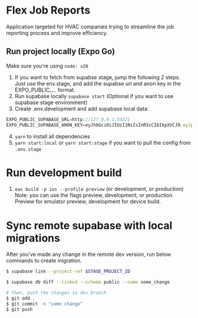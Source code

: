 # Flex Job Reports
Application targeted for HVAC companies trying to streamline the job reporting process and improve efficiency.

## Run project locally (Expo Go)

Make sure you're using `node: v20`

1. If you want to fetch from supabse stage, jump the following 2 steps. Just use the env.stage, and add the supabse url and anon key in the EXPO_PUBLIC_... format.
2. Run supabase locally `supabase start` (Optional if you want to use supabase stage environment)
3. Create .env.development and add supabase local data: 
```js
EXPO_PUBLIC_SUPABASE_URL=http://127.0.0.1:54321
EXPO_PUBLIC_SUPABASE_ANON_KEY=eyJhbGciOiJIUzI1NiIsInR5cCI6IkpXVCJ9.eyJpc3MiOiJzdXBhYmFzZS1kZW1vIiwicm9sZSI6ImFub24iLCJleHAiOjE5ODM4MTI5OTZ9.CRXP1A7WOeoJeXxjNni43kdQwgnWNReilDMblYTn_I0
```
4. `yarn` to install all dependencies
5. `yarn start:local` or `yarn start:stage` if you want to pull the config from `.env.stage`

# Run development build

1. `eas build -p ios --profile preview` (or development, or production) \
Note: you can use the flags preview, development, or production. Preview for emulator preview, development for device build.

# Sync remote supabase with local migrations

After you've made any change in the remote dev version, run below commands to create migration.

```bash
$ supabase link --project-ref $STAGE_PROJECT_ID

$ supabase db diff --linked --schema public --name some_change

# Then, push the changes to dev branch
$ git add .
$ git commit -m "some change"
$ git push
```